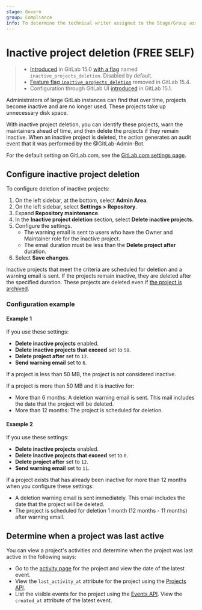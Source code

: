```yaml
---
stage: Govern
group: Compliance
info: To determine the technical writer assigned to the Stage/Group associated with this page, see https://handbook.gitlab.com/handbook/product/ux/technical-writing/#assignments
---
```


# Inactive project deletion **(FREE SELF)**

> - [Introduced](https://gitlab.com/gitlab-org/gitlab/-/merge_requests/85689) in GitLab 15.0 [with a flag](../administration/feature_flags.md) named `inactive_projects_deletion`. Disabled by default.
> - [Feature flag `inactive_projects_deletion`](https://gitlab.com/gitlab-org/gitlab/-/merge_requests/96803) removed in GitLab 15.4.
> - Configuration through GitLab UI [introduced](https://gitlab.com/gitlab-org/gitlab/-/merge_requests/85575) in GitLab 15.1.

Administrators of large GitLab instances can find that over time, projects become inactive and are no longer used.
These projects take up unnecessary disk space.

With inactive project deletion, you can identify these projects, warn the maintainers ahead of time, and then delete the
projects if they remain inactive. When an inactive project is deleted, the action generates an audit event that it was
performed by the @GitLab-Admin-Bot.

For the default setting on GitLab.com, see the [GitLab.com settings page](../user/gitlab_com/index.md#inactive-project-deletion).

## Configure inactive project deletion

To configure deletion of inactive projects:

1. On the left sidebar, at the bottom, select **Admin Area**.
1. On the left sidebar, select **Settings > Repository**.
1. Expand **Repository maintenance**.
1. In the **Inactive project deletion** section, select **Delete inactive projects**.
1. Configure the settings.
   - The warning email is sent to users who have the Owner and Maintainer role for the inactive project.
   - The email duration must be less than the **Delete project after** duration.
1. Select **Save changes**.

Inactive projects that meet the criteria are scheduled for deletion and a warning email is sent. If the
projects remain inactive, they are deleted after the specified duration. These projects are deleted even if
[the project is archived](../user/project/settings/migrate_projects.md#archive-a-project).

### Configuration example

#### Example 1

If you use these settings:

- **Delete inactive projects** enabled.
- **Delete inactive projects that exceed** set to `50`.
- **Delete project after** set to `12`.
- **Send warning email** set to `6`.

If a project is less than 50 MB, the project is not considered inactive.

If a project is more than 50 MB and it is inactive for:

- More than 6 months: A deletion warning email is sent. This mail includes the date that the project will be deleted.
- More than 12 months: The project is scheduled for deletion.

#### Example 2

If you use these settings:

- **Delete inactive projects** enabled.
- **Delete inactive projects that exceed** set to `0`.
- **Delete project after** set to `12`.
- **Send warning email** set to `11`.

If a project exists that has already been inactive for more than 12 months when you configure these settings:

- A deletion warning email is sent immediately. This email includes the date that the project will be deleted.
- The project is scheduled for deletion 1 month (12 months - 11 months) after warning email.

## Determine when a project was last active

You can view a project's activities and determine when the project was last active in the following ways:

- Go to the [activity page](../user/project/working_with_projects.md#view-project-activity) for the project and view
  the date of the latest event.
- View the `last_activity_at` attribute for the project using the [Projects API](../api/projects.md).
- List the visible events for the project using the [Events API](../api/events.md#list-a-projects-visible-events).
  View the `created_at` attribute of the latest event.
